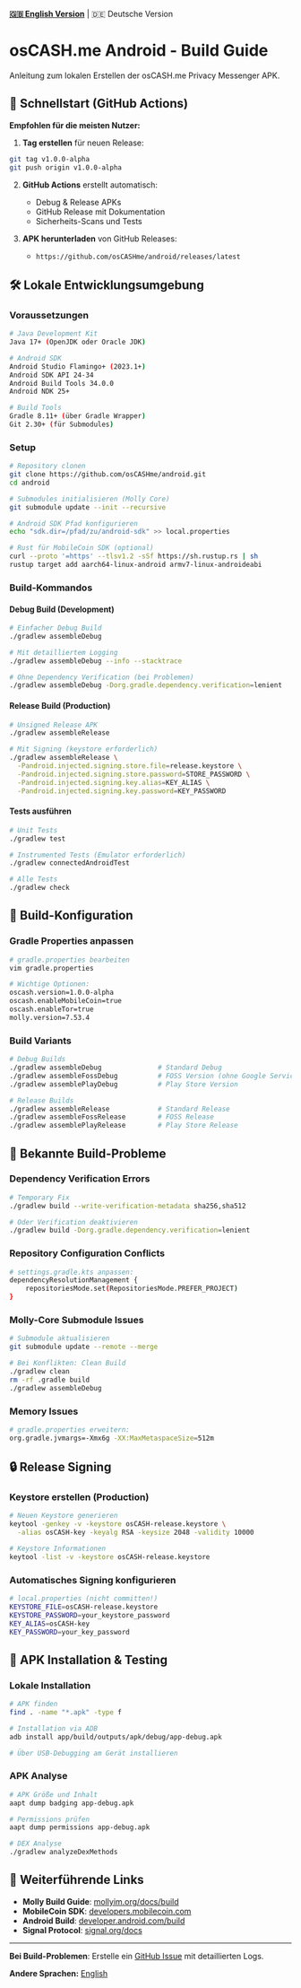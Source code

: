 **[🇬🇧 English Version](languages/en/BUILD.md)** | 🇩🇪 Deutsche Version

# osCASH.me Android - Build Guide

Anleitung zum lokalen Erstellen der osCASH.me Privacy Messenger APK.

## 🚀 Schnellstart (GitHub Actions)

**Empfohlen für die meisten Nutzer:**

1. **Tag erstellen** für neuen Release:
```bash
git tag v1.0.0-alpha
git push origin v1.0.0-alpha
```

2. **GitHub Actions** erstellt automatisch:
   - Debug & Release APKs
   - GitHub Release mit Dokumentation
   - Sicherheits-Scans und Tests

3. **APK herunterladen** von GitHub Releases:
   - `https://github.com/osCASHme/android/releases/latest`

## 🛠️ Lokale Entwicklungsumgebung

### Voraussetzungen
```bash
# Java Development Kit
Java 17+ (OpenJDK oder Oracle JDK)

# Android SDK
Android Studio Flamingo+ (2023.1+)
Android SDK API 24-34
Android Build Tools 34.0.0
Android NDK 25+

# Build Tools
Gradle 8.11+ (über Gradle Wrapper)
Git 2.30+ (für Submodules)
```

### Setup
```bash
# Repository clonen
git clone https://github.com/osCASHme/android.git
cd android

# Submodules initialisieren (Molly Core)
git submodule update --init --recursive

# Android SDK Pfad konfigurieren
echo "sdk.dir=/pfad/zu/android-sdk" >> local.properties

# Rust für MobileCoin SDK (optional)
curl --proto '=https' --tlsv1.2 -sSf https://sh.rustup.rs | sh
rustup target add aarch64-linux-android armv7-linux-androideabi
```

### Build-Kommandos

#### Debug Build (Development)
```bash
# Einfacher Debug Build
./gradlew assembleDebug

# Mit detailliertem Logging  
./gradlew assembleDebug --info --stacktrace

# Ohne Dependency Verification (bei Problemen)
./gradlew assembleDebug -Dorg.gradle.dependency.verification=lenient
```

#### Release Build (Production)
```bash
# Unsigned Release APK
./gradlew assembleRelease

# Mit Signing (keystore erforderlich)
./gradlew assembleRelease \
  -Pandroid.injected.signing.store.file=release.keystore \
  -Pandroid.injected.signing.store.password=STORE_PASSWORD \
  -Pandroid.injected.signing.key.alias=KEY_ALIAS \
  -Pandroid.injected.signing.key.password=KEY_PASSWORD
```

#### Tests ausführen
```bash
# Unit Tests
./gradlew test

# Instrumented Tests (Emulator erforderlich)
./gradlew connectedAndroidTest

# Alle Tests
./gradlew check
```

## 🔧 Build-Konfiguration

### Gradle Properties anpassen
```bash
# gradle.properties bearbeiten
vim gradle.properties

# Wichtige Optionen:
oscash.version=1.0.0-alpha
oscash.enableMobileCoin=true
oscash.enableTor=true
molly.version=7.53.4
```

### Build Variants
```bash
# Debug Builds
./gradlew assembleDebug              # Standard Debug
./gradlew assembleFossDebug          # FOSS Version (ohne Google Services)
./gradlew assemblePlayDebug          # Play Store Version

# Release Builds  
./gradlew assembleRelease            # Standard Release
./gradlew assembleFossRelease        # FOSS Release
./gradlew assemblePlayRelease        # Play Store Release
```

## 🚨 Bekannte Build-Probleme

### Dependency Verification Errors
```bash
# Temporary Fix
./gradlew build --write-verification-metadata sha256,sha512

# Oder Verification deaktivieren
./gradlew build -Dorg.gradle.dependency.verification=lenient
```

### Repository Configuration Conflicts
```bash
# settings.gradle.kts anpassen:
dependencyResolutionManagement {
    repositoriesMode.set(RepositoriesMode.PREFER_PROJECT)
}
```

### Molly-Core Submodule Issues
```bash
# Submodule aktualisieren
git submodule update --remote --merge

# Bei Konflikten: Clean Build
./gradlew clean
rm -rf .gradle build
./gradlew assembleDebug
```

### Memory Issues
```bash
# gradle.properties erweitern:
org.gradle.jvmargs=-Xmx6g -XX:MaxMetaspaceSize=512m
```

## 🔒 Release Signing

### Keystore erstellen (Production)
```bash
# Neuen Keystore generieren
keytool -genkey -v -keystore osCASH-release.keystore \
  -alias osCASH-key -keyalg RSA -keysize 2048 -validity 10000

# Keystore Informationen
keytool -list -v -keystore osCASH-release.keystore
```

### Automatisches Signing konfigurieren
```bash
# local.properties (nicht committen!)
KEYSTORE_FILE=osCASH-release.keystore
KEYSTORE_PASSWORD=your_keystore_password
KEY_ALIAS=osCASH-key
KEY_PASSWORD=your_key_password
```

## 📱 APK Installation & Testing

### Lokale Installation
```bash
# APK finden
find . -name "*.apk" -type f

# Installation via ADB
adb install app/build/outputs/apk/debug/app-debug.apk

# Über USB-Debugging am Gerät installieren
```

### APK Analyse
```bash
# APK Größe und Inhalt
aapt dump badging app-debug.apk

# Permissions prüfen
aapt dump permissions app-debug.apk

# DEX Analyse
./gradlew analyzeDexMethods
```

## 🔗 Weiterführende Links

- **Molly Build Guide**: [mollyim.org/docs/build](https://github.com/mollyim/mollyim-android)
- **MobileCoin SDK**: [developers.mobilecoin.com](https://developers.mobilecoin.com)
- **Android Build**: [developer.android.com/build](https://developer.android.com/build)
- **Signal Protocol**: [signal.org/docs](https://signal.org/docs/)

---

**Bei Build-Problemen**: Erstelle ein [GitHub Issue](https://github.com/osCASHme/android/issues) mit detaillierten Logs.

**Andere Sprachen:** [English](languages/en/BUILD.md)